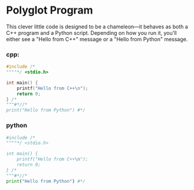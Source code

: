 # Polyglot Program

This clever little code is designed to be a chameleon—it behaves as both a C++ program and a Python script. Depending on how you run it, you'll either see a "Hello from C++" message or a "Hello from Python" message.

### cpp:
```cpp
#include /*
""""*/ <stdio.h>

int main() {
    printf("Hello from C++\n");
    return 0;
} /*
"""#*//*
print("Hello from Python") #*/
```
### python
```python
#include /*
""""*/ <stdio.h>

int main() {
    printf("Hello from C++\n");
    return 0;
} /*
"""#*//*
print("Hello from Python") #*/
```
